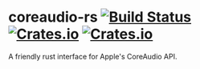 # coreaudio-rs [![Build Status](https://travis-ci.org/RustAudio/coreaudio-rs.svg?branch=master)](https://travis-ci.org/RustAudio/coreaudio-rs) [![Crates.io](https://img.shields.io/crates/v/coreaudio-rs.svg)](https://crates.io/crates/coreaudio-rs) [![Crates.io](https://img.shields.io/crates/l/coreaudio-rs.svg)](https://github.com/RustAudio/coreaudio-rs/blob/master/LICENSE-MIT)

A friendly rust interface for Apple's CoreAudio API.

